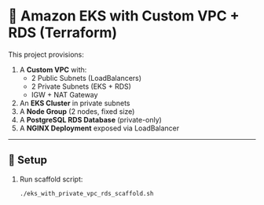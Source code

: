 # 📘 Amazon EKS with Custom VPC + RDS (Terraform)

This project provisions:
1. A **Custom VPC** with:
   - 2 Public Subnets (LoadBalancers)
   - 2 Private Subnets (EKS + RDS)
   - IGW + NAT Gateway
2. An **EKS Cluster** in private subnets
3. A **Node Group** (2 nodes, fixed size)
4. A **PostgreSQL RDS Database** (private-only)
5. A **NGINX Deployment** exposed via LoadBalancer

---

## 🔹 Setup

1. Run scaffold script:
   ```bash
   ./eks_with_private_vpc_rds_scaffold.sh

